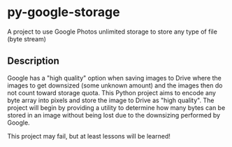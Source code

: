 # py-google-storage
A project to use Google Photos unlimited storage to store any type of file (byte stream)

## Description
Google has a "high quality" option when saving images to Drive where the images to get downsized (some unknown amount) and the images then do not count toward storage quota. This Python project aims to encode any byte array into pixels and store the image to Drive as "high quality". The project will begin by providing a utility to determine how many bytes can be stored in an image without being lost due to the downsizing performed by Google.

This project may fail, but at least lessons will be learned!
